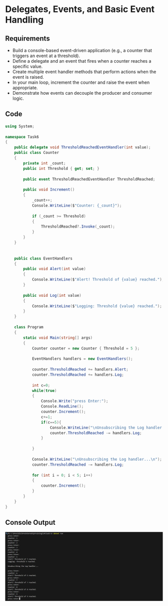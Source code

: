 # Delegates, Events, and Basic Event Handling

## Requirements
- Build a console-based event-driven application (e.g., a counter that triggers an event at a threshold).
- Define a delegate and an event that fires when a counter reaches a specific value.
- Create multiple event handler methods that perform actions when the event is raised.
- In your main loop, increment the counter and raise the event when appropriate.
- Demonstrate how events can decouple the producer and consumer logic.

## Code

```c#
using System;

namespace Task6
{
    public delegate void ThresholdReachedEventHandler(int value);
    public class Counter
    {
        private int _count; 
        public int Threshold { get; set; } 

        public event ThresholdReachedEventHandler ThresholdReached;

        public void Increment()
        {
            _count++;
            Console.WriteLine($"Counter: {_count}");

            if (_count >= Threshold)
            {
                ThresholdReached?.Invoke(_count);
            }
        }
    }

 
    public class EventHandlers
    {
        public void Alert(int value)
        {
            Console.WriteLine($"Alert! Threshold of {value} reached.");
        }

        public void Log(int value)
        {
            Console.WriteLine($"Logging: Threshold {value} reached.");
        }
    }

    class Program
    {
        static void Main(string[] args)
        {
            Counter counter = new Counter { Threshold = 5 };

            EventHandlers handlers = new EventHandlers();

            counter.ThresholdReached += handlers.Alert;
            counter.ThresholdReached += handlers.Log;

            int c=0;
            while(true)
            {
                Console.Write("press Enter:");
                Console.ReadLine();
                counter.Increment();
                c+=1;
                if(c==5){
                    Console.WriteLine("\nUnsubscribing the Log handler...\n");
                    counter.ThresholdReached -= handlers.Log;
                }
                
            }

            Console.WriteLine("\nUnsubscribing the Log handler...\n");
            counter.ThresholdReached -= handlers.Log;

            for (int i = 0; i < 5; i++)
            {
                counter.Increment();
            }
        }
    }
}
```

## Console Output
![Demo](./output/1.png)